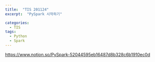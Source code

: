 ```yaml
---
title:  "TIS 201124"
excerpt:  "PySpark 시작하기"

categories:
  - TIS
tags:
  - Python
  - Spark
---
```


https://www.notion.so/PySpark-52044595eb16487d8b328c6b1910ec0d
